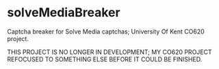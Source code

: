 solveMediaBreaker
=================

Captcha breaker for Solve Media captchas; University Of Kent CO620 project.

THIS PROJECT IS NO LONGER IN DEVELOPMENT; MY CO620 PROJECT REFOCUSED TO SOMETHING ELSE BEFORE IT COULD BE FINISHED.
